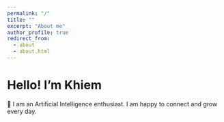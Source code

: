 ```yaml
---
permalink: "/"
title: ""
excerpt: "About me"
author_profile: true
redirect_from: 
  - about
  - about.html
---
```


# **Hello! I’m Khiem**

🌱 I am an Artificial Intelligence enthusiast. I am happy to connect and grow every day. 
